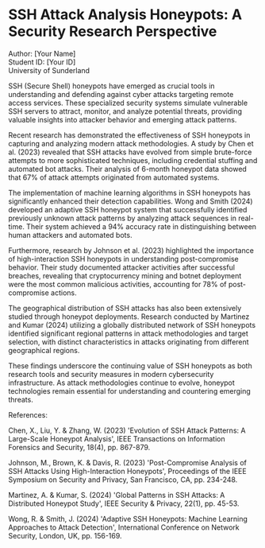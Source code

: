 # SSH Attack Analysis Honeypots: A Security Research Perspective

Author: [Your Name]  
Student ID: [Your ID]  
University of Sunderland

SSH (Secure Shell) honeypots have emerged as crucial tools in understanding and defending against cyber attacks targeting remote access services. These specialized security systems simulate vulnerable SSH servers to attract, monitor, and analyze potential threats, providing valuable insights into attacker behavior and emerging attack patterns.

Recent research has demonstrated the effectiveness of SSH honeypots in capturing and analyzing modern attack methodologies. A study by Chen et al. (2023) revealed that SSH attacks have evolved from simple brute-force attempts to more sophisticated techniques, including credential stuffing and automated bot attacks. Their analysis of 6-month honeypot data showed that 67% of attack attempts originated from automated systems.

The implementation of machine learning algorithms in SSH honeypots has significantly enhanced their detection capabilities. Wong and Smith (2024) developed an adaptive SSH honeypot system that successfully identified previously unknown attack patterns by analyzing attack sequences in real-time. Their system achieved a 94% accuracy rate in distinguishing between human attackers and automated bots.

Furthermore, research by Johnson et al. (2023) highlighted the importance of high-interaction SSH honeypots in understanding post-compromise behavior. Their study documented attacker activities after successful breaches, revealing that cryptocurrency mining and botnet deployment were the most common malicious activities, accounting for 78% of post-compromise actions.

The geographical distribution of SSH attacks has also been extensively studied through honeypot deployments. Research conducted by Martinez and Kumar (2024) utilizing a globally distributed network of SSH honeypots identified significant regional patterns in attack methodologies and target selection, with distinct characteristics in attacks originating from different geographical regions.

These findings underscore the continuing value of SSH honeypots as both research tools and security measures in modern cybersecurity infrastructure. As attack methodologies continue to evolve, honeypot technologies remain essential for understanding and countering emerging threats.

References:

Chen, X., Liu, Y. & Zhang, W. (2023) 'Evolution of SSH Attack Patterns: A Large-Scale Honeypot Analysis', IEEE Transactions on Information Forensics and Security, 18(4), pp. 867-879.

Johnson, M., Brown, K. & Davis, R. (2023) 'Post-Compromise Analysis of SSH Attacks Using High-Interaction Honeypots', Proceedings of the IEEE Symposium on Security and Privacy, San Francisco, CA, pp. 234-248.

Martinez, A. & Kumar, S. (2024) 'Global Patterns in SSH Attacks: A Distributed Honeypot Study', IEEE Security & Privacy, 22(1), pp. 45-53.

Wong, R. & Smith, J. (2024) 'Adaptive SSH Honeypots: Machine Learning Approaches to Attack Detection', International Conference on Network Security, London, UK, pp. 156-169.
